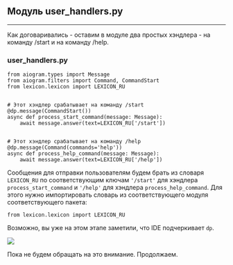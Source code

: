 ## Модуль user\_handlers.py
------------------------

Как договаривались - оставим в модуле два простых хэндлера - на команду /start и на команду /help.

### user\_handlers.py

    from aiogram.types import Message
    from aiogram.filters import Command, CommandStart
    from lexicon.lexicon import LEXICON_RU
    
    
    # Этот хэндлер срабатывает на команду /start
    @dp.message(CommandStart())
    async def process_start_command(message: Message):
        await message.answer(text=LEXICON_RU['/start'])
    
    
    # Этот хэндлер срабатывает на команду /help
    @dp.message(Command(commands='help'))
    async def process_help_command(message: Message):
        await message.answer(text=LEXICON_RU['/help'])

Сообщения для отправки пользователям будем брать из словаря `LEXICON_RU` по соответствующим ключам `'/start'` для хэндлера `process_start_command` и `'/help'` для хэндлера `process_help_command`. Для этого нужно импортировать словарь из соответствующего модуля соответствующего пакета:

    from lexicon.lexicon import LEXICON_RU

Возможно, вы уже на этом этапе заметили, что IDE подчеркивает `dp`.

![](https://ucarecdn.com/ed806091-501d-4660-bfe3-65f75b94e0b0/-/preview/-/enhance/77/)

Пока не будем обращать на это внимание. Продолжаем.